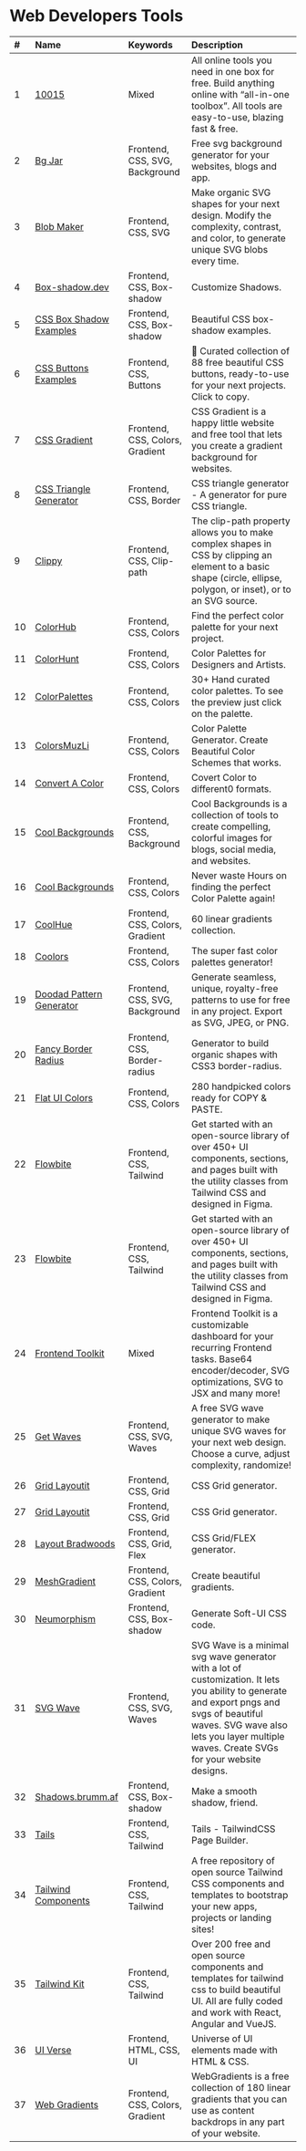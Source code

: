 # Web Developers Tools
 
 
|#|Name|Keywords|Description|
|:---|:---|:---|:---|
|1|[10015](https://10015.io)|Mixed|All online tools you need in one box for free. Build anything online with “all-in-one toolbox”. All tools are easy-to-use, blazing fast & free.|
|2|[Bg Jar](https://bgjar.com)|Frontend, CSS, SVG, Background|Free svg background generator for your websites, blogs and app.|
|3|[Blob Maker](https://www.blobmaker.app)|Frontend, CSS, SVG|Make organic SVG shapes for your next design. Modify the complexity, contrast, and color, to generate unique SVG blobs every time.|
|4|[Box-shadow.dev](https://box-shadow.dev)|Frontend, CSS, Box-shadow|Customize Shadows.|
|5|[CSS Box Shadow Examples](https://getcssscan.com/css-box-shadow-examples)|Frontend, CSS, Box-shadow|Beautiful CSS box-shadow examples.|
|6|[CSS Buttons Examples](https://getcssscan.com/css-buttons-examples)|Frontend, CSS, Buttons|🎨 Curated collection of 88 free beautiful CSS buttons, ready-to-use for your next projects. Click to copy.|
|7|[CSS Gradient](https://cssgradient.io)|Frontend, CSS, Colors, Gradient|CSS Gradient is a happy little website and free tool that lets you create a gradient background for websites.|
|8|[CSS Triangle Generator](http://apps.eky.hk/css-triangle-generator)|Frontend, CSS, Border|CSS triangle generator - A generator for pure CSS triangle.|
|9|[Clippy](https://bennettfeely.com/clippy)|Frontend, CSS, Clip-path|The clip-path property allows you to make complex shapes in CSS by clipping an element to a basic shape (circle, ellipse, polygon, or inset), or to an SVG source.|
|10|[ColorHub](https://www.colorhub.app)|Frontend, CSS, Colors|Find the perfect color palette for your next project.|
|11|[ColorHunt](https://colorhunt.co)|Frontend, CSS, Colors|Color Palettes for Designers and Artists.|
|12|[ColorPalettes](https://colorpalettes.colorion.co)|Frontend, CSS, Colors|30+ Hand curated color palettes. To see the preview just click on the palette.|
|13|[ColorsMuzLi](https://colors.muz.li)|Frontend, CSS, Colors|Color Palette Generator. Create Beautiful Color Schemes that works.|
|14|[Convert A Color](https://convertacolor.com)|Frontend, CSS, Colors|Covert Color to different0 formats.|
|15|[Cool Backgrounds](https://coolbackgrounds.io)|Frontend, CSS, Background|Cool Backgrounds is a collection of tools to create compelling, colorful images for blogs, social media, and websites.|
|16|[Cool Backgrounds](https://mycolor.space)|Frontend, CSS, Colors|Never waste Hours on finding the perfect Color Palette again!|
|17|[CoolHue](https://webkul.github.io/coolhue)|Frontend, CSS, Colors, Gradient|60 linear gradients collection.|
|18|[Coolors](https://coolors.co)|Frontend, CSS, Colors|The super fast color palettes generator!|
|19|[Doodad Pattern Generator](https://doodad.dev/pattern-generator)|Frontend, CSS, SVG, Background|Generate seamless, unique, royalty-free patterns to use for free in any project. Export as SVG, JPEG, or PNG.|
|20|[Fancy Border Radius](https://9elements.github.io/fancy-border-radius)|Frontend, CSS, Border-radius|Generator to build organic shapes with CSS3 border-radius.|
|21|[Flat UI Colors](https://flatuicolors.com)|Frontend, CSS, Colors|280 handpicked colors ready for COPY & PASTE.|
|22|[Flowbite](https://flowbite.com)|Frontend, CSS, Tailwind|Get started with an open-source library of over 450+ UI components, sections, and pages built with the utility classes from Tailwind CSS and designed in Figma.|
|23|[Flowbite](https://flowbite.com)|Frontend, CSS, Tailwind|Get started with an open-source library of over 450+ UI components, sections, and pages built with the utility classes from Tailwind CSS and designed in Figma.|
|24|[Frontend Toolkit](https://www.fetoolkit.io)|Mixed|Frontend Toolkit is a customizable dashboard for your recurring Frontend tasks. Base64 encoder/decoder, SVG optimizations, SVG to JSX and many more!|
|25|[Get Waves](https://getwaves.io)|Frontend, CSS, SVG, Waves|A free SVG wave generator to make unique SVG waves for your next web design. Choose a curve, adjust complexity, randomize!|
|26|[Grid Layoutit](https://grid.layoutit.com)|Frontend, CSS, Grid|CSS Grid generator.|
|27|[Grid Layoutit](https://grid.layoutit.com)|Frontend, CSS, Grid|CSS Grid generator.|
|28|[Layout Bradwoods](https://layout.bradwoods.io)|Frontend, CSS, Grid, Flex|CSS Grid/FLEX generator.|
|29|[MeshGradient](https://meshgradient.com)|Frontend, CSS, Colors, Gradient|Create beautiful gradients.|
|30|[Neumorphism](https://neumorphism.io)|Frontend, CSS, Box-shadow|Generate Soft-UI CSS code.|
|31|[SVG Wave](https://svgwave.in)|Frontend, CSS, SVG, Waves|SVG Wave is a minimal svg wave generator with a lot of customization. It lets you ability to generate and export pngs and svgs of beautiful waves. SVG wave also lets you layer multiple waves. Create SVGs for your website designs.|
|32|[Shadows.brumm.af](https://shadows.brumm.af)|Frontend, CSS, Box-shadow|Make a smooth shadow, friend.|
|33|[Tails](https://devdojo.com/tails/v1/app)|Frontend, CSS, Tailwind|Tails - TailwindCSS Page Builder.|
|34|[Tailwind Components](https://tailwindcomponents.com)|Frontend, CSS, Tailwind|A free repository of open source Tailwind CSS components and templates to bootstrap your new apps, projects or landing sites!|
|35|[Tailwind Kit](https://www.tailwind-kit.com)|Frontend, CSS, Tailwind|Over 200 free and open source components and templates for tailwind css to build beautiful UI. All are fully coded and work with React, Angular and VueJS.|
|36|[UI Verse](https://uiverse.io)|Frontend, HTML, CSS, UI|Universe of UI elements made with HTML & CSS.|
|37|[Web Gradients](https://webgradients.com)|Frontend, CSS, Colors, Gradient|WebGradients is a free collection of 180 linear gradients that you can use as content backdrops in any part of your website.|